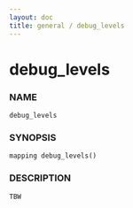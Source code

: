 ```yaml
---
layout: doc
title: general / debug_levels
---
```

# debug_levels

### NAME

    debug_levels

### SYNOPSIS

    mapping debug_levels()

### DESCRIPTION

    TBW

